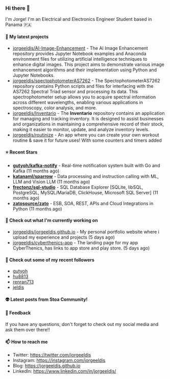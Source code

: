 ### Hi there 👋

I'm Jorge! I'm an Electrical and Electronics Engineer Student based in Panama 🇵🇦

#### 🌱 My latest projects

- [jorgeeldis/AI-Image-Enhancement](https://github.com/jorgeeldis/AI-Image-Enhancement) - The AI Image Enhancement repository provides Jupyter Notebook examples and Anaconda environment files for utilizing artificial intelligence techniques to enhance digital images. This project aims to demonstrate various image enhancement algorithms and their implementation using Python and Jupyter Notebooks.
- [jorgeeldis/spectophotometerAS7262](https://github.com/jorgeeldis/spectophotometerAS7262) - The SpectophotometerAS7262 repository contains Python scripts and files for interfacing with the AS7262 Spectral Triad sensor and processing its data. This spectrophotometer setup allows you to acquire spectral information across different wavelengths, enabling various applications in spectroscopy, color analysis, and more.
- [jorgeeldis/Inventario](https://github.com/jorgeeldis/Inventario) - The **Inventario** repository contains an application for managing and tracking inventory. It is designed to assist businesses and organizations in maintaining a comprehensive record of their stock, making it easier to monitor, update, and analyze inventory levels.
- [jorgeeldis/routinize](https://github.com/jorgeeldis/routinize) - An app where you can create your own workout routine &amp; save it for future uses! With some counters and timers added

#### ⭐ Recent Stars


- **[gutyoh/kafka-notify](https://github.com/gutyoh/kafka-notify)** - Real-time notification system built with Go and Kafka (11 months ago)
- **[katanaml/sparrow](https://github.com/katanaml/sparrow)** - Data processing and instruction calling with ML, LLM and Vision LLM (11 months ago)
- **[frectonz/sql-studio](https://github.com/frectonz/sql-studio)** - SQL Database Explorer [SQLite, libSQL, PostgreSQL, MySQL/MariaDB, ClickHouse, Microsoft SQL Server] (11 months ago)
- **[zatosource/zato](https://github.com/zatosource/zato)** - ESB, SOA, REST, APIs and Cloud Integrations in Python (11 months ago)

#### 👷 Check out what I'm currently working on

- [jorgeeldis/jorgeeldis.github.io](https://github.com/jorgeeldis/jorgeeldis.github.io) - My personal portfolio website where i upload my experience and projects (5 days ago)
- [jorgeeldis/cyberthenics-app](https://github.com/jorgeeldis/cyberthenics-app) - The landing page for my app CyberThenics, has links to app store and play store. (5 days ago)

#### 🚀 Check out some of my recent followers

- [gutyoh](https://github.com/gutyoh)
- [hu8813](https://github.com/hu8813)
- [renran713](https://github.com/renran713)
- [jeldis](https://github.com/jeldis)

#### 👽 Latest posts from Stoa Community!

#### 💬 Feedback

If you have any questions, don't forget to check out my social media and ask them over there!!

#### 📫 How to reach me

- Twitter: https://twitter.com/jorgeeldis
- Instagram: https://instagram.com/jorgeeldis
- Blog: https://jorgeeldis.github.io
- LinkedIn: https://www.linkedin.com/in/jorgeeldis/
